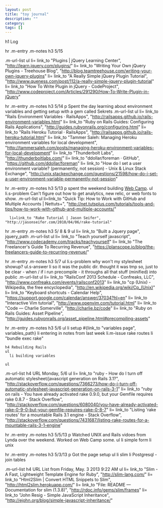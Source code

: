 ```yaml
---
layout: post
title: "toy journal"
description: ""
category:
tags: []
---
```


h1 Log

hr
.m-entry
  .m-notes
    h3 5/15

.m-url-list
  ul
    li= link_to "Plugins | jQuery Learning Center", "http://learn.jquery.com/plugins/"
    li= link_to "Writing Your Own jQuery Plugins - Treehouse Blog", "http://blog.teamtreehouse.com/writing-your-own-jquery-plugins"
    li= link_to "A Really Simple jQuery Plugin Tutorial", "http://www.queness.com/post/112/a-really-simple-jquery-plugin-tutorial"
    li= link_to "How To Write Plugin in jQuery - CodeProject", "http://www.codeproject.com/Articles/291290/How-To-Write-Plugin-in-jQuery"





hr
.m-entry
  .m-notes
    h3 5/14
    p Spent the day learning about environment variables and getting setup with a gem called Sekrets
  .m-url-list
    ul
      li= link_to "Rails Environment Variables · RailsApps", "http://railsapps.github.io/rails-environment-variables.html"
      li= link_to "Ruby on Rails Guides: Configuring Rails Applications", "http://guides.rubyonrails.org/configuring.html"
      li= link_to "Rails Heroku Tutorial · RailsApps", "http://railsapps.github.io/rails-heroku-tutorial.html"
      li= link_to "Tammer Saleh: Managing Heroku environment variables for local development", "http://tammersaleh.com/posts/managing-heroku-environment-variables-for-local-development"
      li= link_to "Thunderbolt Labs", "http://thunderboltlabs.com/"
      li= link_to "ddollar/foreman · GitHub", "https://github.com/ddollar/foreman"
      li= link_to "How do I set a user environment variable? (permanently, not session) - Unix & Linux Stack Exchange", "http://unix.stackexchange.com/questions/21598/how-do-i-set-a-user-environment-variable-permanently-not-session"



hr
.m-entry
  .m-notes
    h3 5/13
    p spent the weekend building <a href="http://www.boulderwebcamp.com">Web Camp</a>.
    ul
      li.s-problem Can't figure out how to get analytics, new relic, or web fonts to show.
  .m-url-list
    ul
      li=link_to "Quick Tip: How to Work with GitHub and Multiple Accounts | Nettuts+", "http://net.tutsplus.com/tutorials/tools-and-tips/how-to-work-with-github-and-multiple-accounts/"

      li=link_to "Rake Tutorial | Jason Seifer", "http://jasonseifer.com/2010/04/06/rake-tutorial"


hr
.m-entry
  .m-notes
    h3 5/ 8 & 9
    ul
      li= link_to "Built a Jquery page", jquery_path
  .m-url-list
    ul
      li= link_to "Teach yourself javascript", "http://www.codecademy.com/tracks/teachyourself"
      li= link_to "The Freelancer's Guide To Recurring Revenue", "https://planscope.io/blog/the-freelancers-guide-to-recurring-revenue/"


hr
.m-entry
  .m-notes
    h3 5/7
    ul
      li.s-problem why won't my stylesheet showup?
      ul.s-answer
        li so it was the public dir. thought it was tmp so, just to be clear - when / if i run precompile - it throughs all that stuff (minified) into public
  .m-url-list
    ul
      li= link_to "RailsConf 2013 Schedule - Confreaks, LLC", "http://www.confreaks.com/events/railsconf2013"
      li= link_to "cp (Unix) - Wikipedia, the free encyclopedia", "http://en.wikipedia.org/wiki/Cp_(Unix)"
      li= link_to "Keyboard shortcuts - Calendar Help", "https://support.google.com/calendar/answer/37034?hl=en"
      li= link_to "Interactive Vim tutorial", "http://www.openvim.com/tutorial.html"
      li= link_to "Code — Charlie Somerville", "http://charlie.bz/code"
      li= link_to "Ruby on Rails Guides: Asset Pipeline", "http://guides.rubyonrails.org/asset_pipeline.html#precompiling-assets"



hr
.m-entry
  .m-notes
    h3 5/6
    ul
      li setup #{link_to "variables page", variables_path}
      li entering in notes from last week
      li.m-issue rake routes
      li "bundle exec rake"

    h4 Rebuilding Rails
    ul
      li building variables

    ul

  .m-url-list
    h4 URL Monday, 5/6
    ul
      li= link_to "ruby - How do I turn off automatic stylesheet/javascript generation on Rails 3.1?", "http://stackoverflow.com/questions/7366273/how-do-i-turn-off-automatic-stylesheet-javascript-generation-on-rails-3-1"
      li= link_to "ruby on rails - You have already activated rake 0.9.0, but your Gemfile requires rake 0.8.7 - Stack Overflow", "http://stackoverflow.com/questions/6080040/you-have-already-activated-rake-0-9-0-but-your-gemfile-requires-rake-0-8-7"
      li= link_to "Listing 'rake routes' for a mountable Rails 3.1 engine - Stack Overflow", "http://stackoverflow.com/questions/7431687/listing-rake-routes-for-a-mountable-rails-3-1-engine"


hr
.m-entry
  .m-notes
    h3 5/5/13
    p Watched UNIX and Rails vidoes from Lynda over the weekend. Worked on Web Camp some.
    ul
      li simple form
      li unix

hr
.m-entry
  .m-notes
    h3 5/3/13
    p Got the page setup
    ul
      li slim
      li Postgresql - join tables

  .m-url-list
    h4 URL List from Friday, May. 3 2013 9:22 AM
    ul
      li= link_to "Slim - A Fast, Lightweight Template Engine for Ruby", "http://slim-lang.com/"
      li= link_to "Html2Slim | Convert HTML Snippets to Slim", "http://html2slim.herokuapp.com/"
      li= link_to "File: README — Documentation for slim (1.3.8)", "http://rdoc.info/gems/slim/frames"
      li= link_to "John Resig - Simple JavaScript Inheritance", "http://ejohn.org/blog/simple-javascript-inheritance/"